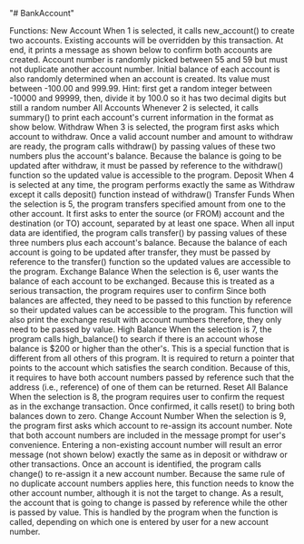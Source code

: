 "# BankAccount" 

Functions:
	New Account
		When 1 is selected, it calls new_account() to create two accounts. Existing accounts will be overridden by this transaction. At end, it prints a message as shown below to confirm both accounts are created.
		Account number is randomly picked between 55 and 59 but must not duplicate another account number.
		Initial balance of each account is also randomly determined when an account is created. Its value must between -100.00 and 999.99.  Hint: first get a random integer between -10000 and 99999, then, divide it by 100.0 so it has two decimal digits but still a random number
	All Accounts
		Whenever 2 is selected, it calls summary() to print each account's current information in the format as show below.
	Withdraw
		When 3 is selected, the program first asks which account to withdraw.
		Once a valid account number and amount to withdraw are ready, the program calls withdraw() by passing values of these two numbers plus the account's balance. Because the balance is going to be updated after withdraw, it must be passed by reference to the withdraw() function so the updated value is accessible to the program.
	Deposit
		When 4 is selected at any time, the program performs exactly the same as Withdraw except it calls deposit() function instead of withdraw()
	Transfer Funds
		When the selection is 5, the program transfers specified amount from one to the other account. It first asks to enter the source (or FROM) account and the destination (or TO) account, separated by at least one space.
		When all input data are identified, the program calls transfer() by passing values of these three numbers plus each account's balance. Because the balance of each account is going to be updated after transfer, they must be passed by reference to the transfer() function so the updated values are accessible to the program.
	Exchange Balance
		When the selection is 6, user wants the balance of each account to be exchanged. Because this is treated as a serious transaction, the program requires user to confirm 
		Since both balances are affected, they need to be passed to this function by reference so their updated values can be accessible to the program. This function will also print the exchange result with account numbers therefore, they only need to be passed by value.
	High Balance
		When the selection is 7, the program calls high_balance() to search if there is an account whose balance is $200 or higher than the other's. This is a special function that is different from all others of this program. It is required to return a pointer that points to the account which satisfies the search condition. Because of this, it requires to have both account numbers passed by reference such that the address (i.e., reference) of one of them can be returned.
	Reset All Balance
		When the selection is 8, the program requires user to confirm the request as in the exchange transaction. Once confirmed, it calls reset() to bring both balances down to zero.
	Change Account Number
		When the selection is 9, the program first asks which account to re-assign its account number. Note that both account numbers are included in the message prompt for user's convenience. Entering a non-existing account number will result an error message (not shown below) exactly the same as in deposit or withdraw or other transactions. 
		Once an account is identified, the program calls change() to re-assign it a new account number. Because the same rule of no duplicate account numbers applies here, this function needs to know the other account number, although it is not the target to change. As a result, the account that is going to change is passed by reference while the other is passed by value. This is handled by the program when the function is called, depending on which one is entered by user for a new account number. 